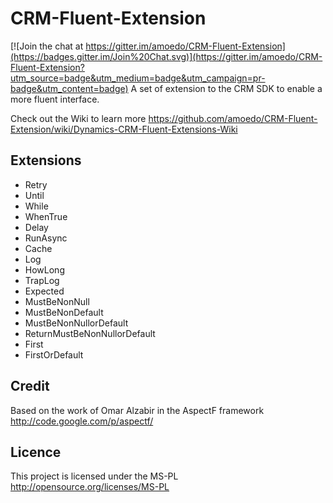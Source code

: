 # CRM-Fluent-Extension

[![Join the chat at https://gitter.im/amoedo/CRM-Fluent-Extension](https://badges.gitter.im/Join%20Chat.svg)](https://gitter.im/amoedo/CRM-Fluent-Extension?utm_source=badge&utm_medium=badge&utm_campaign=pr-badge&utm_content=badge)
A set of extension to the CRM SDK to enable a more fluent interface.

Check out the Wiki to learn more https://github.com/amoedo/CRM-Fluent-Extension/wiki/Dynamics-CRM-Fluent-Extensions-Wiki

## Extensions

- Retry
- Until
- While
- WhenTrue
- Delay
- RunAsync
- Cache
- Log
- HowLong
- TrapLog
- Expected
- MustBeNonNull
- MustBeNonDefault
- MustBeNonNullorDefault
- ReturnMustBeNonNullorDefault
- First
- FirstOrDefault

## Credit

Based on the work of Omar Alzabir in the AspectF framework http://code.google.com/p/aspectf/

## Licence
This project is licensed under the MS-PL http://opensource.org/licenses/MS-PL
